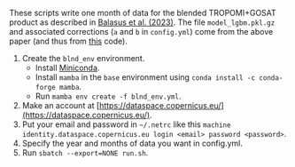 These scripts write one month of data for the blended TROPOMI+GOSAT product as described in [Balasus et al. (2023)](https://doi.org/10.5194/amt-16-3787-2023). The file `model_lgbm.pkl.gz` and associated corrections (`a` and `b` in `config.yml`) come from the above paper (and thus from [this](https://github.com/nicholasbalasus/blended_tropomi_gosat_methane) code).

1. Create the `blnd_env` environment.
    - Install [Miniconda](https://docs.conda.io/projects/miniconda/en/latest/miniconda-install.html).
    - Install `mamba` in the `base` environment using `conda install -c conda-forge mamba`.
    - Run `mamba env create -f blnd_env.yml`.
2. Make an account at [https://dataspace.copernicus.eu/](https://dataspace.copernicus.eu/).
3. Put your email and password in `~/.netrc` like this `machine identity.dataspace.copernicus.eu login <email> password <password>`.
4. Specify the year and months of data you want in config.yml.
5. Run `sbatch --export=NONE run.sh`.